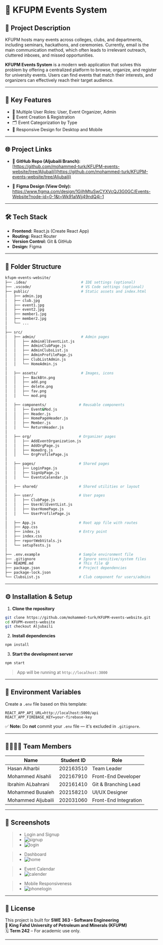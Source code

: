 # 📅 KFUPM Events System

## 📌 Project Description

KFUPM hosts many events across colleges, clubs, and departments, including seminars, hackathons, and ceremonies. Currently, email is the main communication method, which often leads to irrelevant outreach, cluttered inboxes, and missed opportunities.

**KFUPM Events System** is a modern web application that solves this problem by offering a centralized platform to browse, organize, and register for university events. Users can find events that match their interests, and organizers can effectively reach their target audience.

---

## 🎯 Key Features

- 👥 Multiple User Roles: User, Event Organizer, Admin  
- 📝 Event Creation & Registration  
- 🗂️ Event Categorization by Type  
- 📱 Responsive Design for Desktop and Mobile  

---

## 🌐 Project Links

- 🔗 **GitHub Repo (Aljubaili Branch):**  
  [https://github.com/mohammed-turk/KFUPM-events-website/tree/Aljubaili](https://github.com/mohammed-turk/KFUPM-events-website/tree/Aljubaili)

- 🎨 **Figma Design (View Only):**  
https://www.figma.com/design/1GilhMtuSwCYXVcQJ3G0GC/Events-Website?node-id=0-1&t=Wk91alWjj49ndQ4i-1     
---

## 🛠️ Tech Stack

- **Frontend:** React.js (Create React App)
- **Routing:** React Router  
- **Version Control:** Git & GitHub  
- **Design:** Figma

---

## 📁 Folder Structure

```bash
kfupm-events-website/
├── .idea/                         # IDE settings (optional)
├── .vscode/                       # VS Code settings (optional)
├── public/                        # Static assets and index.html
│   ├── admin.jpg
│   ├── club.jpg
│   ├── event1.jpg
│   ├── event2.jpg
│   ├── member1.jpg
│   ├── member2.jpg
│   └── ...
│
├── src/
│   ├── admin/                     # Admin pages
│   │   ├── AdminAllEventList.js
│   │   ├── AdminClubPage.js
│   │   ├── AdminClubsList.js
│   │   ├── AdminProfilePage.js
│   │   ├── ClubListAdmin.js
│   │   └── HomeAdmin.js
│
│   ├── assets/                    # Images, icons
│   │   ├── BackBtn.png
│   │   ├── add.png
│   │   ├── delete.png
│   │   ├── fav.png
│   │   └── mod.png
│
│   ├── components/               # Reusable components
│   │   ├── Event&Mod.js
│   │   ├── Header.js
│   │   ├── HomePageHeader.js
│   │   ├── Member.js
│   │   └── ReturnHeader.js
│
│   ├── org/                      # Organizer pages
│   │   ├── AddEventOrganization.js
│   │   ├── AddOrgPage.js
│   │   ├── HomeOrg.js
│   │   └── OrgProfilePage.js
│
│   ├── pages/                    # Shared pages
│   │   ├── LoginPage.js
│   │   ├── SignUpPage.js
│   │   └── EventsCalendar.js
│
│   ├── shared/                   # Shared utilities or layout
│
│   ├── user/                     # User pages
│   │   ├── ClubPage.js
│   │   ├── UserAllEventList.js
│   │   ├── UserHomePage.js
│   │   └── UserProfilePage.js
│
│   ├── App.js                    # Root app file with routes
│   ├── App.css
│   ├── index.js                  # Entry point
│   ├── index.css
│   ├── reportWebVitals.js
│   └── setupTests.js
│
├── .env.example                  # Sample environment file
├── .gitignore                    # Ignore sensitive/system files
├── README.md                     # This file 😄
├── package.json                  # Project dependencies
├── package-lock.json
└── ClubsList.js                  # Club component for users/admins
```

---

## ⚙️ Installation & Setup

1. **Clone the repository**
```bash
git clone https://github.com/mohammed-turk/KFUPM-events-website.git
cd KFUPM-events-website
git checkout Aljubaili
```

2. **Install dependencies**
```bash
npm install
```

3. **Start the development server**
```bash
npm start
```

> App will be running at `http://localhost:3000`

---

## 🔐 Environment Variables

Create a `.env` file based on this template:

```env
REACT_APP_API_URL=http://localhost:5000/api
REACT_APP_FIREBASE_KEY=your-firebase-key
```

✅ **Note:** Do **not** commit your `.env` file — it's excluded in `.gitignore`.

---

## 👨‍👩‍👧‍👦 Team Members

| Name                 | Student ID   | Role                  |
|----------------------|--------------|------------------------|
| Hasan Alharbi        | 202163510    | Team Leader           |
| Mohammed Alsahli     | 202167910    | Front-End Developer   |
| Ibrahim ALbahrani    | 202161410    | Git & Branching Lead  |
| Mohammed Busaleh     | 202158210    | UI/UX Designer        |
| Mohammed Aljubaili   | 202031060    | Front-End Integration |

---

## 📸 Screenshots

> - Login and Signup
> - ![signup](https://github.com/user-attachments/assets/be2d8907-f82a-42da-aaf6-82d66d5f6c35)
> - ![login](https://github.com/user-attachments/assets/e420bcb7-554a-4c58-b93d-207cbbff0c82)

> - Dashboard
> - ![home](https://github.com/user-attachments/assets/84714fc0-f7ab-4656-b18d-bcea25643233)

> - Event Calendar
> - ![calender](https://github.com/user-attachments/assets/a67016de-3b1f-47ae-8639-41a5d69411cb)

> - Mobile Responsiveness
> - ![phonelogin](https://github.com/user-attachments/assets/4fdaa8b0-7611-4402-b1f8-f5ed1bb56021)

---

## 📄 License

This project is built for **SWE 363 - Software Engineering**  
📍 **King Fahd University of Petroleum and Minerals (KFUPM)**  
🗓️ **Term 242** – For academic use only.

---
